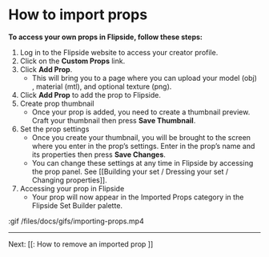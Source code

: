# How to import props

**To access your own props in Flipside, follow these steps:**

1. Log in to the Flipside website to access your creator profile.
2. Click on the **Custom Props** link.
3. Click **Add Prop**.
   * This will bring you to a page where you can upload your model (obj) , material (mtl), and optional texture (png).
4. Click **Add Prop** to add the prop to Flipside.
5. Create prop thumbnail
   * Once your prop is added, you need to create a thumbnail preview. Craft your thumbnail then press **Save Thumbnail**.
6. Set the prop settings
   * Once you create your thumbnail, you will be brought to the screen where you enter in the prop’s settings.  Enter in the prop’s name and its properties then press **Save Changes**.  
   * You can change these settings at any time in Flipside by accessing the prop panel.  See [[Building your set / Dressing your set / Changing properties]].
7. Accessing your prop in Flipside
   * Your prop will now appear in the Imported Props category in the Flipside Set Builder palette.

:gif /files/docs/gifs/importing-props.mp4

---

Next: [[: How to remove an imported prop ]]
